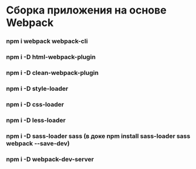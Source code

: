 # Сборка приложения на основе Webpack

### npm i webpack webpack-cli

### npm i -D html-webpack-plugin

### npm i -D clean-webpack-plugin

### npm i -D style-loader

### npm i -D css-loader

### npm i -D less-loader

### npm i -D sass-loader sass (в доке npm install sass-loader sass webpack --save-dev)

### npm i -D webpack-dev-server
